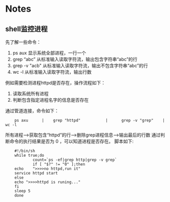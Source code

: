 Notes
=====

## shell监控进程
先了解一些命令：
 1. ps aux    显示系统全部进程，一行一个
 2. grep “abc” 从标准输入读取字符流，输出包含字符串“abc”的行
 3. grep -v "acb"   从标准输入读取字符流，输出不包含字符串“abc”的行
 4. wc -l        从标准输入读取字符流，输出行数

例如需要检测进程httpd是否存在，操作流程如下：
 1. 读取系统所有进程
 2. 判断包含指定进程名字的信息是否存在

通过管道连接，命令如下：

        ps axu      |    grep "httpd"           |      grep -v "grep"    |      wc -l

所有进程-->获取包含“httpd”的行-->删除grep进程信息-->输出最后的行数
通过判断命令的执行结果是否为 0 ，可以知道进程是否存在。
脚本如下:

        #!/bin/sh
        while true;do
                count=`ps -ef|grep http|grep -v grep`
                if [ "$?" != "0" ];then
        echo    ">>>>no httpd,run it"
        service httpd start
        else
        echo ">>>>httpd is runing..."
        fi
        sleep 5
        done
